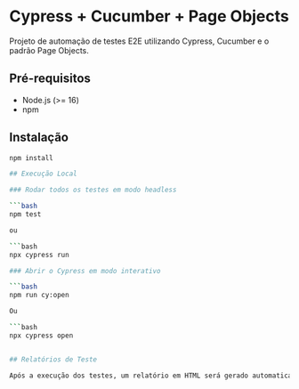 # Cypress + Cucumber + Page Objects

Projeto de automação de testes E2E utilizando Cypress, Cucumber e o padrão Page Objects.

## Pré-requisitos

- Node.js (>= 16)
- npm

## Instalação

```bash
npm install

## Execução Local

### Rodar todos os testes em modo headless

```bash
npm test

ou

```bash
npx cypress run

### Abrir o Cypress em modo interativo

```bash
npm run cy:open

Ou

```bash
npx cypress open


## Relatórios de Teste

Após a execução dos testes, um relatório em HTML será gerado automaticamente na pasta `cypress/reports`.